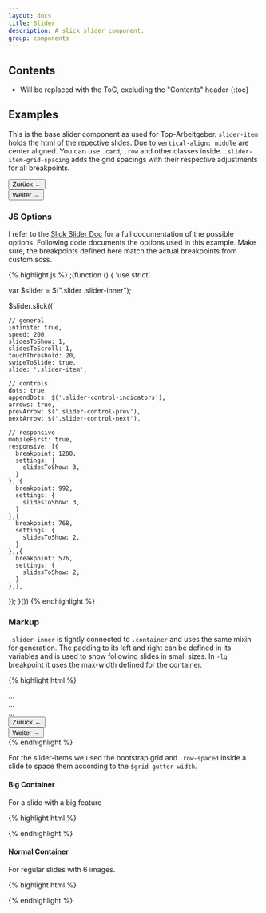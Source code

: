```yaml
---
layout: docs
title: Slider
description: A slick slider component.
group: components
---
```


## Contents

* Will be replaced with the ToC, excluding the "Contents" header
{:toc}

## Examples

This is the base slider component as used for Top-Arbeitgeber. `slider-item` holds the html of the repective slides. Due to `vertical-align: middle` are center aligned. You can use `.card`, `.row` and other classes inside. `.slider-item-grid-spacing` adds the grid spacings with their respective adjustments for all breakpoints.

<div class="section-slider slider">
  <div class="slider-inner">
    <div class="slider-item slider-item-grid-spacing">
      <div class="row row-spaced">
        <div class="col-12">
          <div class="card slider-card">
            <div class="card-img p-2">
              <img class="img-fluid" data-src="holder.js/372x220?auto=yes&bg=ccc&fg=000&text=1" alt="">
            </div>
          </div>
        </div>
      </div>
      <div class="row row-spaced">
        <div class="col-6">
          <div class="card slider-card">
            <div class="card-img p-2">
              <img class="img-fluid" data-src="holder.js/160x85?auto=yes&bg=ccc&fg=000&text=1" alt="">
            </div>
          </div>
        </div>
        <div class="col-6">
          <div class="card slider-card">
            <div class="card-img p-2">
              <img class="img-fluid" data-src="holder.js/160x85?auto=yes&bg=ccc&fg=000&text=1" alt="">
            </div>
          </div>
        </div>
      </div>
    </div>
    <div class="slider-item slider-item-grid-spacing">
      <div class="row row-spaced">
        <div class="col-6">
          <div class="card slider-card">
            <div class="card-img p-2">
              <img class="img-fluid" data-src="holder.js/160x85?auto=yes&bg=ccc&fg=000&text=2" alt="">
            </div>
          </div>
        </div>
        <div class="col-6">
          <div class="card slider-card">
            <div class="card-img p-2">
              <img class="img-fluid" data-src="holder.js/160x85?auto=yes&bg=ccc&fg=000&text=2" alt="">
            </div>
          </div>
        </div>
      </div>
      <div class="row row-spaced">
        <div class="col-6">
          <div class="card slider-card">
            <div class="card-img p-2">
              <img class="img-fluid" data-src="holder.js/160x85?auto=yes&bg=ccc&fg=000&text=2" alt="">
            </div>
          </div>
        </div>
        <div class="col-6">
          <div class="card slider-card">
            <div class="card-img p-2">
              <img class="img-fluid" data-src="holder.js/160x85?auto=yes&bg=ccc&fg=000&text=2" alt="">
            </div>
          </div>
        </div>
      </div>
      <div class="row row-spaced">
        <div class="col-6">
          <div class="card slider-card">
            <div class="card-img p-2">
              <img class="img-fluid" data-src="holder.js/160x85?auto=yes&bg=ccc&fg=000&text=2" alt="">
            </div>
          </div>
        </div>
        <div class="col-6">
          <div class="card slider-card">
            <div class="card-img p-2">
              <img class="img-fluid" data-src="holder.js/160x85?auto=yes&bg=ccc&fg=000&text=2" alt="">
            </div>
          </div>
        </div>
      </div>
    </div>
    <div class="slider-item slider-item-grid-spacing">
      <div class="row row-spaced">
        <div class="col-6">
          <div class="card slider-card">
            <div class="card-img p-2">
              <img class="img-fluid" data-src="holder.js/160x85?auto=yes&bg=ccc&fg=000&text=3" alt="">
            </div>
          </div>
        </div>
        <div class="col-6">
          <div class="card slider-card">
            <div class="card-img p-2">
              <img class="img-fluid" data-src="holder.js/160x85?auto=yes&bg=ccc&fg=000&text=3" alt="">
            </div>
          </div>
        </div>
      </div>
      <div class="row row-spaced">
        <div class="col-6">
          <div class="card slider-card">
            <div class="card-img p-2">
              <img class="img-fluid" data-src="holder.js/160x85?auto=yes&bg=ccc&fg=000&text=3" alt="">
            </div>
          </div>
        </div>
        <div class="col-6">
          <div class="card slider-card">
            <div class="card-img p-2">
              <img class="img-fluid" data-src="holder.js/160x85?auto=yes&bg=ccc&fg=000&text=3" alt="">
            </div>
          </div>
        </div>
      </div>
      <div class="row row-spaced">
        <div class="col-6">
          <div class="card slider-card">
            <div class="card-img p-2">
              <img class="img-fluid" data-src="holder.js/160x85?auto=yes&bg=ccc&fg=000&text=3" alt="">
            </div>
          </div>
        </div>
        <div class="col-6">
          <div class="card slider-card">
            <div class="card-img p-2">
              <img class="img-fluid" data-src="holder.js/160x85?auto=yes&bg=ccc&fg=000&text=3" alt="">
            </div>
          </div>
        </div>
      </div>
    </div>
    <div class="slider-item slider-item-grid-spacing">
      <div class="row row-spaced">
        <div class="col-6">
          <div class="card slider-card">
            <div class="card-img p-2">
              <img class="img-fluid" data-src="holder.js/160x85?auto=yes&bg=ccc&fg=000&text=4" alt="">
            </div>
          </div>
        </div>
        <div class="col-6">
          <div class="card slider-card">
            <div class="card-img p-2">
              <img class="img-fluid" data-src="holder.js/160x85?auto=yes&bg=ccc&fg=000&text=4" alt="">
            </div>
          </div>
        </div>
      </div>
      <div class="row row-spaced">
        <div class="col-6">
          <div class="card slider-card">
            <div class="card-img p-2">
              <img class="img-fluid" data-src="holder.js/160x85?auto=yes&bg=ccc&fg=000&text=4" alt="">
            </div>
          </div>
        </div>
        <div class="col-6">
          <div class="card slider-card">
            <div class="card-img p-2">
              <img class="img-fluid" data-src="holder.js/160x85?auto=yes&bg=ccc&fg=000&text=4" alt="">
            </div>
          </div>
        </div>
      </div>
      <div class="row row-spaced">
        <div class="col-6">
          <div class="card slider-card">
            <div class="card-img p-2">
              <img class="img-fluid" data-src="holder.js/160x85?auto=yes&bg=ccc&fg=000&text=4" alt="">
            </div>
          </div>
        </div>
        <div class="col-6">
          <div class="card slider-card">
            <div class="card-img p-2">
              <img class="img-fluid" data-src="holder.js/160x85?auto=yes&bg=ccc&fg=000&text=4" alt="">
            </div>
          </div>
        </div>
      </div>
    </div>
    <div class="slider-item slider-item-grid-spacing">
      <div class="row row-spaced">
        <div class="col-6">
          <div class="card slider-card">
            <div class="card-img p-2">
              <img class="img-fluid" data-src="holder.js/160x85?auto=yes&bg=ccc&fg=000&text=5" alt="">
            </div>
          </div>
        </div>
        <div class="col-6">
          <div class="card slider-card">
            <div class="card-img p-2">
              <img class="img-fluid" data-src="holder.js/160x85?auto=yes&bg=ccc&fg=000&text=5" alt="">
            </div>
          </div>
        </div>
      </div>
      <div class="row row-spaced">
        <div class="col-6">
          <div class="card slider-card">
            <div class="card-img p-2">
              <img class="img-fluid" data-src="holder.js/160x85?auto=yes&bg=ccc&fg=000&text=5" alt="">
            </div>
          </div>
        </div>
        <div class="col-6">
          <div class="card slider-card">
            <div class="card-img p-2">
              <img class="img-fluid" data-src="holder.js/160x85?auto=yes&bg=ccc&fg=000&text=5" alt="">
            </div>
          </div>
        </div>
      </div>
      <div class="row row-spaced">
        <div class="col-6">
          <div class="card slider-card">
            <div class="card-img p-2">
              <img class="img-fluid" data-src="holder.js/160x85?auto=yes&bg=ccc&fg=000&text=5" alt="">
            </div>
          </div>
        </div>
        <div class="col-6">
          <div class="card slider-card">
            <div class="card-img p-2">
              <img class="img-fluid" data-src="holder.js/160x85?auto=yes&bg=ccc&fg=000&text=5" alt="">
            </div>
          </div>
        </div>
      </div>
    </div>
    <div class="slider-item slider-item-grid-spacing">
      <div class="row row-spaced">
        <div class="col-6">
          <div class="card slider-card">
            <div class="card-img p-2">
              <img class="img-fluid" data-src="holder.js/160x85?auto=yes&bg=ccc&fg=000&text=6" alt="">
            </div>
          </div>
        </div>
        <div class="col-6">
          <div class="card slider-card">
            <div class="card-img p-2">
              <img class="img-fluid" data-src="holder.js/160x85?auto=yes&bg=ccc&fg=000&text=6" alt="">
            </div>
          </div>
        </div>
      </div>
      <div class="row row-spaced">
        <div class="col-6">
          <div class="card slider-card">
            <div class="card-img p-2">
              <img class="img-fluid" data-src="holder.js/160x85?auto=yes&bg=ccc&fg=000&text=6" alt="">
            </div>
          </div>
        </div>
        <div class="col-6">
          <div class="card slider-card">
            <div class="card-img p-2">
              <img class="img-fluid" data-src="holder.js/160x85?auto=yes&bg=ccc&fg=000&text=6" alt="">
            </div>
          </div>
        </div>
      </div>
      <div class="row row-spaced">
        <div class="col-6">
          <div class="card slider-card">
            <div class="card-img p-2">
              <img class="img-fluid" data-src="holder.js/160x85?auto=yes&bg=ccc&fg=000&text=6" alt="">
            </div>
          </div>
        </div>
        <div class="col-6">
          <div class="card slider-card">
            <div class="card-img p-2">
              <img class="img-fluid" data-src="holder.js/160x85?auto=yes&bg=ccc&fg=000&text=6" alt="">
            </div>
          </div>
        </div>
      </div>
    </div>
    <div class="slider-item slider-item-grid-spacing">
      <div class="row row-spaced">
        <div class="col-6">
          <div class="card slider-card">
            <div class="card-img p-2">
              <img class="img-fluid" data-src="holder.js/160x85?auto=yes&bg=ccc&fg=000&text=7" alt="">
            </div>
          </div>
        </div>
        <div class="col-6">
          <div class="card slider-card">
            <div class="card-img p-2">
              <img class="img-fluid" data-src="holder.js/160x85?auto=yes&bg=ccc&fg=000&text=7" alt="">
            </div>
          </div>
        </div>
      </div>
      <div class="row row-spaced">
        <div class="col-6">
          <div class="card slider-card">
            <div class="card-img p-2">
              <img class="img-fluid" data-src="holder.js/160x85?auto=yes&bg=ccc&fg=000&text=7" alt="">
            </div>
          </div>
        </div>
        <div class="col-6">
          <div class="card slider-card">
            <div class="card-img p-2">
              <img class="img-fluid" data-src="holder.js/160x85?auto=yes&bg=ccc&fg=000&text=7" alt="">
            </div>
          </div>
        </div>
      </div>
      <div class="row row-spaced">
        <div class="col-6">
          <div class="card slider-card">
            <div class="card-img p-2">
              <img class="img-fluid" data-src="holder.js/160x85?auto=yes&bg=ccc&fg=000&text=7" alt="">
            </div>
          </div>
        </div>
        <div class="col-6">
          <div class="card slider-card">
            <div class="card-img p-2">
              <img class="img-fluid" data-src="holder.js/160x85?auto=yes&bg=ccc&fg=000&text=7" alt="">
            </div>
          </div>
        </div>
      </div>
    </div>
    <div class="slider-item slider-item-grid-spacing">
      <div class="row row-spaced">
        <div class="col-6">
          <div class="card slider-card">
            <div class="card-img p-2">
              <img class="img-fluid" data-src="holder.js/160x85?auto=yes&bg=ccc&fg=000&text=8" alt="">
            </div>
          </div>
        </div>
        <div class="col-6">
          <div class="card slider-card">
            <div class="card-img p-2">
              <img class="img-fluid" data-src="holder.js/160x85?auto=yes&bg=ccc&fg=000&text=8" alt="">
            </div>
          </div>
        </div>
      </div>
      <div class="row row-spaced">
        <div class="col-6">
          <div class="card slider-card">
            <div class="card-img p-2">
              <img class="img-fluid" data-src="holder.js/160x85?auto=yes&bg=ccc&fg=000&text=8" alt="">
            </div>
          </div>
        </div>
        <div class="col-6">
          <div class="card slider-card">
            <div class="card-img p-2">
              <img class="img-fluid" data-src="holder.js/160x85?auto=yes&bg=ccc&fg=000&text=8" alt="">
            </div>
          </div>
        </div>
      </div>
      <div class="row row-spaced">
        <div class="col-6">
          <div class="card slider-card">
            <div class="card-img p-2">
              <img class="img-fluid" data-src="holder.js/160x85?auto=yes&bg=ccc&fg=000&text=8" alt="">
            </div>
          </div>
        </div>
        <div class="col-6">
          <div class="card slider-card">
            <div class="card-img p-2">
              <img class="img-fluid" data-src="holder.js/160x85?auto=yes&bg=ccc&fg=000&text=8" alt="">
            </div>
          </div>
        </div>
      </div>
    </div>
  </div>
  <div class="slider-controls">
    <button class="slider-control-prev btn btn-primary btn-rounded btn-prev"><span class="sr-only">Zurück</span> ←</button>
    <div class="slider-control-indicators">
      <!-- Added by Slick -->
    </div>
    <button class="slider-control-next btn btn-primary btn-rounded btn-next"><span class="sr-only">Weiter</span> →</button>
  </div>
</div>

### JS Options

I refer to the [Slick Slider Doc](http://kenwheeler.github.io/slick/#settings) for a full documentation of the possible options. Following code documents the options used in this example. Make sure, the breakpoints defined here match the actual breakpoints from custom.scss.

{% highlight js %}
;(function () {
  'use strict'

  var $slider = $(".slider .slider-inner");

  $slider.slick({

    // general
    infinite: true,
    speed: 200,
    slidesToShow: 1,
    slidesToScroll: 1,
    touchThreshold: 20,
    swipeToSlide: true,
    slide: '.slider-item',

    // controls
    dots: true,
    appendDots: $('.slider-control-indicators'),
    arrows: true,
    prevArrow: $('.slider-control-prev'),
    nextArrow: $('.slider-control-next'),

    // responsive
    mobileFirst: true,
    responsive: [{
      breakpoint: 1200,
      settings: {
        slidesToShow: 3,
      }
    }, {
      breakpoint: 992,
      settings: {
        slidesToShow: 3,
      }
    },{
      breakpoint: 768,
      settings: {
        slidesToShow: 2,
      }
    },,{
      breakpoint: 576,
      settings: {
        slidesToShow: 2,
      }
    },],
  });
}())
{% endhighlight %}

### Markup

`.slider-inner` is tightly connected to `.container` and uses the same mixin for generation. The padding to its left and right can be defined in its variables and is used to show following slides in small sizes. In `-lg` breakpoint it uses the max-width defined for the container.

{% highlight html %}
<div class="section-slider slider">
  <div class="slider-inner">
    <div class="slider-item slider-item-grid-spacing">
      ...
    </div>
    <div class="slider-item slider-item-grid-spacing">
      ...
    </div>
    ...
  </div>
  <div class="slider-controls">
    <button class="slider-control-prev btn btn-primary btn-rounded btn-prev"><span class="sr-only">Zurück</span> ←</button>
    <div class="slider-control-indicators">
      <!-- Added by Slick -->
    </div>
    <button class="slider-control-next btn btn-primary btn-rounded btn-next"><span class="sr-only">Weiter</span> →</button>
  </div>
</div>
{% endhighlight %}

For the slider-items we used the bootstrap grid and `.row-spaced` inside a slide to space them according to the `$grid-gutter-width`.

#### Big Container

For a slide with a big feature

{% highlight html %}
<div class="slider-item slider-item-grid-spacing">
  <div class="row row-spaced">
    <div class="col-12">
      <div class="card slider-card">
        <div class="card-img p-2">
          <img class="img-fluid" data-src="holder.js/372x220?auto=yes&bg=ccc&fg=000&text=1" alt="">
        </div>
      </div>
    </div>
  </div>
  <div class="row row-spaced">
    <div class="col-6">
      <div class="card slider-card">
        <div class="card-img p-2">
          <img class="img-fluid" data-src="holder.js/160x85?auto=yes&bg=ccc&fg=000&text=1" alt="">
        </div>
      </div>
    </div>
    <div class="col-6">
      <div class="card slider-card">
        <div class="card-img p-2">
          <img class="img-fluid" data-src="holder.js/160x85?auto=yes&bg=ccc&fg=000&text=1" alt="">
        </div>
      </div>
    </div>
  </div>
</div>
{% endhighlight %}

#### Normal Container

For regular slides with 6 images.

{% highlight html %}
<div class="slider-item slider-item-grid-spacing">
  <div class="row row-spaced">
    <div class="col-6">
      <div class="card slider-card">
        <div class="card-img p-2">
          <img class="img-fluid" data-src="holder.js/160x85?auto=yes&bg=ccc&fg=000&text=8" alt="">
        </div>
      </div>
    </div>
    <div class="col-6">
      <div class="card slider-card">
        <div class="card-img p-2">
          <img class="img-fluid" data-src="holder.js/160x85?auto=yes&bg=ccc&fg=000&text=8" alt="">
        </div>
      </div>
    </div>
  </div>
  <div class="row row-spaced">
    <div class="col-6">
      <div class="card slider-card">
        <div class="card-img p-2">
          <img class="img-fluid" data-src="holder.js/160x85?auto=yes&bg=ccc&fg=000&text=8" alt="">
        </div>
      </div>
    </div>
    <div class="col-6">
      <div class="card slider-card">
        <div class="card-img p-2">
          <img class="img-fluid" data-src="holder.js/160x85?auto=yes&bg=ccc&fg=000&text=8" alt="">
        </div>
      </div>
    </div>
  </div>
  <div class="row row-spaced">
    <div class="col-6">
      <div class="card slider-card">
        <div class="card-img p-2">
          <img class="img-fluid" data-src="holder.js/160x85?auto=yes&bg=ccc&fg=000&text=8" alt="">
        </div>
      </div>
    </div>
    <div class="col-6">
      <div class="card slider-card">
        <div class="card-img p-2">
          <img class="img-fluid" data-src="holder.js/160x85?auto=yes&bg=ccc&fg=000&text=8" alt="">
        </div>
      </div>
    </div>
  </div>
</div>
{% endhighlight %}